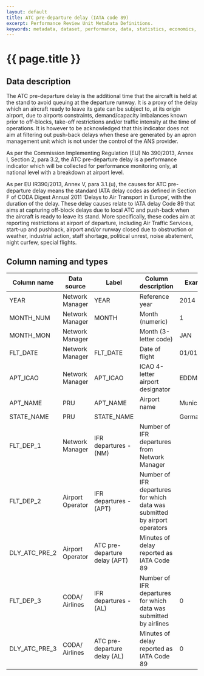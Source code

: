 ```yaml
---
layout: default
title: ATC pre-departure delay (IATA code 89)
excerpt: Performance Review Unit MetaData Definitions.
keywords: metadata, dataset, performance, data, statistics, economics, air transport, flights, europe, cost efficiency
---
```

# {{ page.title }}

## Data description
<p>The ATC pre-departure delay is the additional time that the aircraft is held at the stand to avoid queuing at the departure runway. It is a proxy of the delay which an aircraft ready to leave its gate can be subject to, at its origin airport, due to airports constraints, demand/capacity imbalances known prior to off-blocks, take-off restrictions and/or traffic intensity at the time of operations. It is however to be acknowledged that this indicator does not aim at filtering out push-back delays when these are generated by an apron management unit which is not under the control of the ANS provider.</p>

<p>As per the Commission Implementing Regulation (EU) No 390/2013, Annex I, Section 2, para 3.2, the ATC pre-departure delay is a performance indicator which will be collected for performance monitoring only, at national level with a breakdown at airport level.</p>

As per EU IR390/2013, Annex V, para 3.1.(u), the causes for ATC pre-departure delay means the standard IATA delay codes as defined in Section F of CODA Digest Annual 2011 ‘Delays to Air Transport in Europe’, with the duration of the delay. These delay causes relate to IATA delay Code 89 that aims at capturing off-block delays due to local ATC and push-back when the aircraft is ready to leave its stand. More specifically, these codes aim at reporting restrictions at airport of departure, including Air Traffic Services, start-up and pushback, airport and/or runway closed due to obstruction or weather, industrial action, staff shortage, political unrest, noise abatement, night curfew, special flights.

## Column naming and types

| Column name   | Data source      | Label                         | Column description                                                         | Example    |
|---------------|------------------|-------------------------------|----------------------------------------------------------------------------|------------|
| YEAR          | Network Manager  | YEAR                          | Reference year                                                             | 2014       |
| MONTH_NUM     | Network Manager  | MONTH                         | Month (numeric)                                                            | 1          |
| MONTH_MON     | Network Manager  |                               | Month (3-letter code)                                                      | JAN        |
| FLT_DATE      | Network Manager  | FLT_DATE                      | Date of flight                                                             | 01/01/2014 |
| APT_ICAO      | Network Manager  | APT_ICAO                      | ICAO 4-letter airport designator                                           | EDDM       |
| APT_NAME      | PRU              | APT_NAME                      | Airport name                                                               | Munich     |
| STATE_NAME    | PRU              | STATE_NAME                    |                                                                            | Germany    |
| FLT_DEP_1     | Network Manager  | IFR departures - (NM)         | Number of IFR departures from Network Manager                              |            |
| FLT_DEP_2     | Airport Operator | IFR departures - (APT)        | Number of IFR departures for which data was submitted by airport operators |            |
| DLY_ATC_PRE_2 | Airport Operator | ATC pre-departure delay (APT) | Minutes of delay reported as IATA Code 89                                  |            |
| FLT_DEP_3     | CODA/ Airlines   | IFR departures - (AL)         | Number of IFR departures for which data was submitted by airlines          | 0          |
| DLY_ATC_PRE_3 | CODA/ Airlines   | ATC pre-departure delay (AL)  | Minutes of delay reported as IATA Code 89                                  | 0          |
